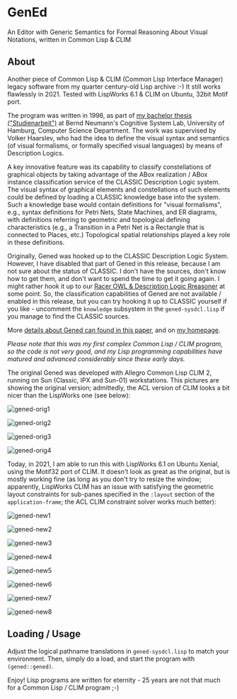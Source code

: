 # GenEd  
An Editor with Generic Semantics for Formal Reasoning About Visual Notations, written in Common Lisp & CLIM 

## About

Another piece of Common Lisp & CLIM (Common Lisp Interface Manager)
legacy software from my quarter century-old Lisp archive :-) It still
works flawlessly in 2021. Tested with LispWorks 6.1 & CLIM on Ubuntu, 
32bit Motif port.

The program was written in 1996, as part of [my bachelor thesis
("Studienarbeit")](./studienarbeit.pdf) at Bernd Neumann's Cognitive
System Lab, University of Hamburg, Computer Science Department. The
work was supervised by Volker Haarslev, who had the idea to define the
visual syntax and semantics (of visual formalisms, or formally
specified visual languages) by means of Description Logics.

A key innovative feature was its capability to classify constellations
of graphical objects by taking advantage of the ABox realization /
ABox instance classification service of the CLASSIC Description Logic
system.  The visual syntax of graphical elements and constellations of
such elements could be defined by loading a CLASSIC knowledge base
into the system.  Such a knowledge base would contain definitions for
"visual formalisms", e.g., syntax definitions for Petri Nets, State
Machines, and ER diagrams, with definitions referring to geometric and
topological defining characteristics (e.g., a Transition in a Petri
Net is a Rectangle that is connected to Places, etc.) Topological
spatial relationships played a key role in these definitions.

Originally, Gened was hooked up to the CLASSIC Description Logic
System.  However, I have disabled that part of Gened in this release,
because I am not sure about the status of CLASSIC. I don't have the
sources, don't know how to get them, and don't want to spend the time
to get it going again. I might rather hook it up to our [Racer OWL &
Description Logic Rreasoner](https://github.com/ha-mo-we) at some
point. So, the classification capabilities of Gened are not available
/ enabled in this release, but you can try hooking it up to CLASSIC
yourself if you like - uncomment the `knowledge` subsystem in the
`gened-sysdcl.lisp` if you manage to find the CLASSIC sources.

More [details about Gened can found in this
paper](https://www.michael-wessel.info/papers/vl96.pdf), and on [my
homepage](https://www.michael-wessel.info/gened.html).

*Please note that this was my first complex Common Lisp / CLIM
program, so the code is not very good, and my Lisp programming
capabilities have matured and advanced considerably since these early
days.*

The original Gened was developed with Allegro Common Lisp CLIM 2,
running on Sun (Classic, IPX and Sun-01) workstations. This pictures
are showing the original version; admittedly, the ACL version of CLIM
looks a bit nicer than the LispWorks one (see below): 

![gened-orig1](pics/gened2.gif)

![gened-orig2](pics/gened8.gif)

![gened-orig3](pics/gened14.gif)

![gened-orig4](pics/gened11.gif)


Today, in 2021, I am able to run this with LispWorks 6.1 on Ubuntu
Xenial, using the Motif32 port of CLIM. It doesn't look as great as
the original, but is mostly working fine (as long as you don't try to
resize the window; apparently, LispWorks CLIM has an issue with
satisfying the geometric layout constraints for sub-panes specified in
the `:layout` section of the `application-frame`; the ACL CLIM constraint
solver works much better):

![gened-new1](pics/gened-lw61-1.png)

![gened-new2](pics/gened-lw61-2.png)

![gened-new3](pics/gened-lw61-3.png)

![gened-new4](pics/gened-lw61-4.png)

![gened-new5](pics/gened-lw61-5.png)

![gened-new6](pics/gened-lw61-6.png)

![gened-new7](pics/gened-lw61-7.png)

![gened-new8](pics/gened-lw61-8.png)


## Loading / Usage 

Adjust the logical pathname translations in `gened-sysdcl.lisp` to
match your environment. Then, simply do a load, and start the program
with `(gened::gened)`.

Enjoy! Lisp programs are written for eternity - 25 years are not that much for 
a Common Lisp / CLIM program ;-) 

